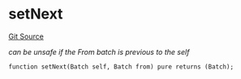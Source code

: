 # setNext
[Git Source](https://github.com/lidofinance/community-staking-module/blob/d9f9dfd1023f7776110e7eb983ac3b5174e93893/src/lib/QueueLib.sol)

*can be unsafe if the From batch is previous to the self*


```solidity
function setNext(Batch self, Batch from) pure returns (Batch);
```

